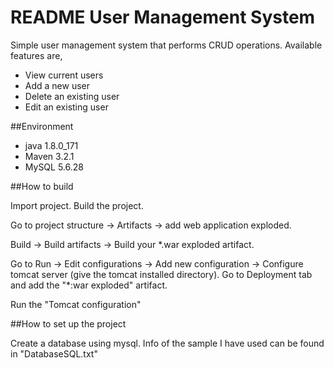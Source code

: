 # README  User Management System

Simple user management system that performs CRUD operations.
Available features are,

* View current users
* Add a new user
* Delete an existing user
* Edit an existing user
  
  

##Environment

* java 1.8.0_171
* Maven 3.2.1
* MySQL 5.6.28

##How to build

Import project.
Build the project.

Go to project structure -> Artifacts -> add web application exploded.

Build -> Build artifacts -> Build your *.war exploded artifact.

Go to Run -> Edit configurations -> Add new configuration -> Configure tomcat server (give the tomcat installed directory).
Go to Deployment tab and add the "*:war exploded" artifact.

Run the "Tomcat configuration"



##How to set up the project

Create a database using mysql.
Info of the sample I have used can be found in "DatabaseSQL.txt" 


